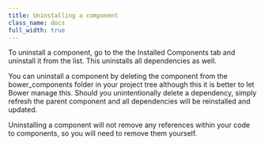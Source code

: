 ```yaml
---
title: Uninstalling a component
class_name: docs
full_width: true
---
```


To uninstall a component, go to the the Installed Components tab and uninstall it from the list. This uninstalls all dependencies as well.

You can uninstall a component by deleting the component from the bower_components folder in your project tree although this it is better to let Bower manage this. Should you unintentionally delete a dependency, simply refresh the parent component and all dependencies will be reinstalled and updated.

Uninstalling a component will not remove any references within your code to components, so you will need to remove them yourself.


